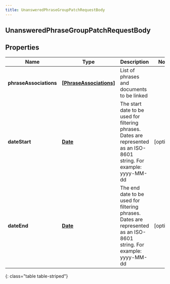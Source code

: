 ```yaml
---
title: UnansweredPhraseGroupPatchRequestBody
---
```

## UnansweredPhraseGroupPatchRequestBody

## Properties

|Name | Type | Description | Notes|
|------------ | ------------- | ------------- | -------------|
| **phraseAssociations** | [**[PhraseAssociations]**](PhraseAssociations.html) | List of phrases and documents to be linked | |
| **dateStart** | [**Date**](Date.html) | The start date to be used for filtering phrases. Dates are represented as an ISO-8601 string. For example: yyyy-MM-dd | [optional] |
| **dateEnd** | [**Date**](Date.html) | The end date to be used for filtering phrases. Dates are represented as an ISO-8601 string. For example: yyyy-MM-dd | [optional] |
{: class="table table-striped"}


